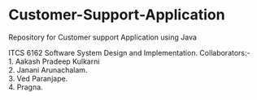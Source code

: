# Customer-Support-Application
Repository for Customer support Application using Java

ITCS 6162 Software System Design and Implementation.
Collaborators:-
       <br> 1. Aakash Pradeep Kulkarni
        <br>2. Janani Arunachalam.
        <br>3. Ved Paranjape.
        <br>4. Pragna. 

